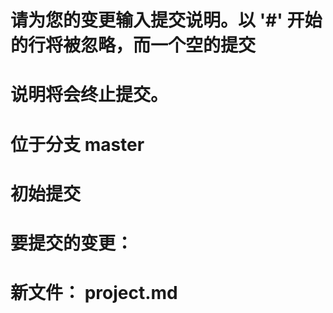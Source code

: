 
# 请为您的变更输入提交说明。以 '#' 开始的行将被忽略，而一个空的提交
# 说明将会终止提交。
#
# 位于分支 master
#
# 初始提交
#
# 要提交的变更：
#	新文件：   project.md
#

